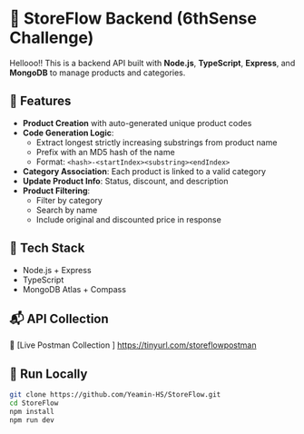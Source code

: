 # 🛒 StoreFlow Backend (6thSense Challenge)

Hellooo!! This is a backend API built with **Node.js**, **TypeScript**, **Express**, and **MongoDB** to manage products and categories.

## 🚀 Features

- **Product Creation** with auto-generated unique product codes
- **Code Generation Logic**:
  - Extract longest strictly increasing substrings from product name
  - Prefix with an MD5 hash of the name
  - Format: `<hash>-<startIndex><substring><endIndex>`
- **Category Association**: Each product is linked to a valid category
- **Update Product Info**: Status, discount, and description
- **Product Filtering**:
  - Filter by category
  - Search by name
  - Include original and discounted price in response

## 🧰   Tech Stack

- Node.js + Express
- TypeScript
- MongoDB Atlas + Compass

## 📬  API Collection

🔗 [Live Postman Collection ] <link> https://tinyurl.com/storeflowpostman </link>

## 🧪 Run Locally

```bash
git clone https://github.com/Yeamin-HS/StoreFlow.git
cd StoreFlow
npm install
npm run dev
